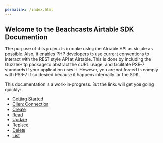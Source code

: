 ```yaml
---
permalink: /index.html
---
```


## Welcome to the Beachcasts Airtable SDK Documention

The purpose of this project is to make using the Airtable API as simple as possible. Also, it enables PHP developers to use current conventions to interact with the REST style API at Airtable. This is done by including the GuzzleHttp package to abstract the cURL usage, and facilitate PSR-7 standards if your application uses it. However, you are not forced to comply with PSR-7 if so desired because it happens internally for the SDK.

This documentation is a work-in-progress. But the links will get you going quickly:

* [Getting Started](start.html)
* [Client Connection](connection.html)
* [Create](create.html)
* [Read](read.html)
* [Update](update.html)
* [Replace](replace.html)
* [Delete](delete.html)
* [List](list.html)

